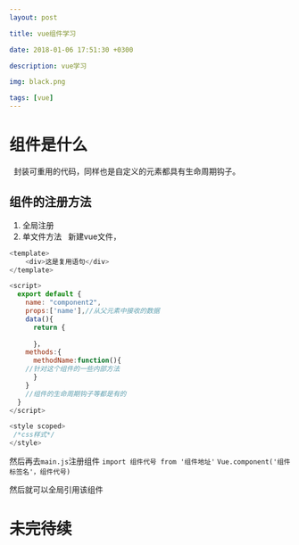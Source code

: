 ```yaml
---
layout: post

title: vue组件学习

date: 2018-01-06 17:51:30 +0300

description: vue学习

img: black.png

tags: [vue]
---
```


# 组件是什么
&nbsp;&nbsp;封装可重用的代码，同样也是自定义的元素都具有生命周期钩子。
## 组件的注册方法
1. 全局注册
1. 单文件方法
&nbsp;&nbsp;新建vue文件，

```javascript
<template>
	<div>这是复用语句</div>	
</template>

<script>
  export default {
    name: "component2",
    props:['name'],//从父元素中接收的数据
    data(){
      return {
	
      }，
    methods:{
      methodName:function(){
	//针对这个组件的一些内部方法  
      }
    }
    //组件的生命周期钩子等都是有的
  }
</script>

<style scoped>
 /*css样式*/
</style>
```

然后再去`main.js`注册组件
`import 组件代号 from '组件地址'`
`Vue.component('组件标签名'，组件代号)`

然后就可以全局引用该组件

# 未完待续

